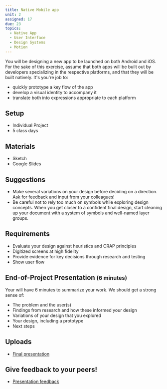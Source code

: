 ```yaml
---
title: Native Mobile app
unit: 2
assigned: 17
due: 23
topics:
  - Native App
  - User Interface
  - Design Systems
  - Motion
---
```

You will be designing a new app to be launched on both Android and iOS. For the sake of this exercise, assume that both apps will be built out by developers specializing in the respective platforms, and that they will be built natively. It's you're job to:

* quickly prototype a key flow of the app
* develop a visual identity to accompany it
* translate both into expressions appropriate to each platform

## Setup

* Individual Project
* 5 class days

## Materials

* Sketch
* Google Slides

## Suggestions

* Make several variations on your design before deciding on a direction. Ask for feedback and input from your colleagues!
* Be careful not to rely too much on symbols while exploring design concepts. When you get closer to a confident final design, start cleaning up your document with a system of symbols and well-named layer groups.

## Requirements

* Evaluate your design against heuristics and CRAP principles
* Digitized screens at high fidelity
* Provide evidence for key decisions through research and testing
* Show user flow

## End-of-Project Presentation <small>(6 minutes)</small>

Your will have 6 minutes to summarize your work. We should get a strong sense of:

* The problem and the user(s)
* Findings from research and how these informed your design
* Variations of your design that you explored
* Your design, including a prototype
* Next steps

## Uploads

* [Final presentation](https://drive.google.com/drive/folders/1pBa7f9KixiYnt8I140yp65T7AYIQssYr)

## Give feedback to your peers!

* [Presentation feedback](https://drive.google.com/drive/folders/10qTVZWfEdBlvivuRTq64k0UEzVqmusdG)
